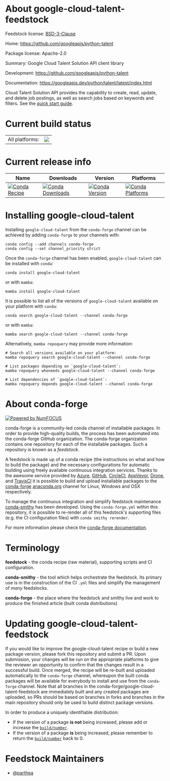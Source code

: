 About google-cloud-talent-feedstock
===================================

Feedstock license: [BSD-3-Clause](https://github.com/conda-forge/google-cloud-talent-feedstock/blob/main/LICENSE.txt)

Home: https://github.com/googleapis/python-talent

Package license: Apache-2.0

Summary: Google Cloud Talent Solution API client library

Development: https://github.com/googleapis/python-talent

Documentation: https://googleapis.dev/python/talent/latest/index.html

Cloud Talent Solution API provides the capability to create, read, update, and delete job postings, as well as search jobs based on keywords and filters.
See the [quick start guide](https://googleapis.dev/python/talent/latest/index.html#quick-start).

Current build status
====================


<table><tr><td>All platforms:</td>
    <td>
      <a href="https://dev.azure.com/conda-forge/feedstock-builds/_build/latest?definitionId=9612&branchName=main">
        <img src="https://dev.azure.com/conda-forge/feedstock-builds/_apis/build/status/google-cloud-talent-feedstock?branchName=main">
      </a>
    </td>
  </tr>
</table>

Current release info
====================

| Name | Downloads | Version | Platforms |
| --- | --- | --- | --- |
| [![Conda Recipe](https://img.shields.io/badge/recipe-google--cloud--talent-green.svg)](https://anaconda.org/conda-forge/google-cloud-talent) | [![Conda Downloads](https://img.shields.io/conda/dn/conda-forge/google-cloud-talent.svg)](https://anaconda.org/conda-forge/google-cloud-talent) | [![Conda Version](https://img.shields.io/conda/vn/conda-forge/google-cloud-talent.svg)](https://anaconda.org/conda-forge/google-cloud-talent) | [![Conda Platforms](https://img.shields.io/conda/pn/conda-forge/google-cloud-talent.svg)](https://anaconda.org/conda-forge/google-cloud-talent) |

Installing google-cloud-talent
==============================

Installing `google-cloud-talent` from the `conda-forge` channel can be achieved by adding `conda-forge` to your channels with:

```
conda config --add channels conda-forge
conda config --set channel_priority strict
```

Once the `conda-forge` channel has been enabled, `google-cloud-talent` can be installed with `conda`:

```
conda install google-cloud-talent
```

or with `mamba`:

```
mamba install google-cloud-talent
```

It is possible to list all of the versions of `google-cloud-talent` available on your platform with `conda`:

```
conda search google-cloud-talent --channel conda-forge
```

or with `mamba`:

```
mamba search google-cloud-talent --channel conda-forge
```

Alternatively, `mamba repoquery` may provide more information:

```
# Search all versions available on your platform:
mamba repoquery search google-cloud-talent --channel conda-forge

# List packages depending on `google-cloud-talent`:
mamba repoquery whoneeds google-cloud-talent --channel conda-forge

# List dependencies of `google-cloud-talent`:
mamba repoquery depends google-cloud-talent --channel conda-forge
```


About conda-forge
=================

[![Powered by
NumFOCUS](https://img.shields.io/badge/powered%20by-NumFOCUS-orange.svg?style=flat&colorA=E1523D&colorB=007D8A)](https://numfocus.org)

conda-forge is a community-led conda channel of installable packages.
In order to provide high-quality builds, the process has been automated into the
conda-forge GitHub organization. The conda-forge organization contains one repository
for each of the installable packages. Such a repository is known as a *feedstock*.

A feedstock is made up of a conda recipe (the instructions on what and how to build
the package) and the necessary configurations for automatic building using freely
available continuous integration services. Thanks to the awesome service provided by
[Azure](https://azure.microsoft.com/en-us/services/devops/), [GitHub](https://github.com/),
[CircleCI](https://circleci.com/), [AppVeyor](https://www.appveyor.com/),
[Drone](https://cloud.drone.io/welcome), and [TravisCI](https://travis-ci.com/)
it is possible to build and upload installable packages to the
[conda-forge](https://anaconda.org/conda-forge) [anaconda.org](https://anaconda.org/)
channel for Linux, Windows and OSX respectively.

To manage the continuous integration and simplify feedstock maintenance
[conda-smithy](https://github.com/conda-forge/conda-smithy) has been developed.
Using the ``conda-forge.yml`` within this repository, it is possible to re-render all of
this feedstock's supporting files (e.g. the CI configuration files) with ``conda smithy rerender``.

For more information please check the [conda-forge documentation](https://conda-forge.org/docs/).

Terminology
===========

**feedstock** - the conda recipe (raw material), supporting scripts and CI configuration.

**conda-smithy** - the tool which helps orchestrate the feedstock.
                   Its primary use is in the construction of the CI ``.yml`` files
                   and simplify the management of *many* feedstocks.

**conda-forge** - the place where the feedstock and smithy live and work to
                  produce the finished article (built conda distributions)


Updating google-cloud-talent-feedstock
======================================

If you would like to improve the google-cloud-talent recipe or build a new
package version, please fork this repository and submit a PR. Upon submission,
your changes will be run on the appropriate platforms to give the reviewer an
opportunity to confirm that the changes result in a successful build. Once
merged, the recipe will be re-built and uploaded automatically to the
`conda-forge` channel, whereupon the built conda packages will be available for
everybody to install and use from the `conda-forge` channel.
Note that all branches in the conda-forge/google-cloud-talent-feedstock are
immediately built and any created packages are uploaded, so PRs should be based
on branches in forks and branches in the main repository should only be used to
build distinct package versions.

In order to produce a uniquely identifiable distribution:
 * If the version of a package **is not** being increased, please add or increase
   the [``build/number``](https://docs.conda.io/projects/conda-build/en/latest/resources/define-metadata.html#build-number-and-string).
 * If the version of a package **is** being increased, please remember to return
   the [``build/number``](https://docs.conda.io/projects/conda-build/en/latest/resources/define-metadata.html#build-number-and-string)
   back to 0.

Feedstock Maintainers
=====================

* [@parthea](https://github.com/parthea/)

